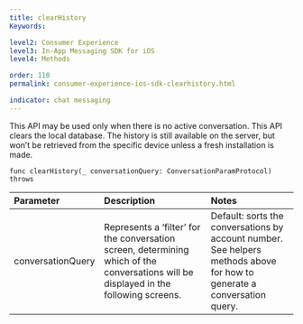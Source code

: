 ```yaml
---
title: clearHistory
Keywords:

level2: Consumer Experience
level3: In-App Messaging SDK for iOS
level4: Methods

order: 110
permalink: consumer-experience-ios-sdk-clearhistory.html

indicator: chat messaging
---
```


This API may be used only when there is no active conversation. This API clears the local database. The history is still available on the server, but won’t be retrieved from the specific device unless a fresh installation is made. 

`func clearHistory(_ conversationQuery: ConversationParamProtocol) throws`

| Parameter | Description | Notes |
| :--- | :--- | :--- |
| conversationQuery | Represents a ‘filter’ for the conversation screen, determining which of the conversations will be displayed in the following screens. | Default: sorts the conversations by account number. <br> See helpers methods above for how to generate a conversation query. |